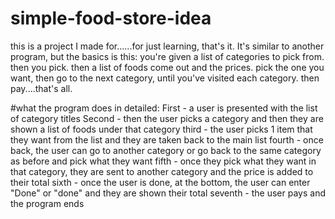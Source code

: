# simple-food-store-idea
this is a project I made for......for just learning, that's it. 
It's similar to another program, but the basics is this: you're given a list of categories to pick from. 
then you pick. then a list of foods come out and the prices. pick the one you want, then go to the next category, until you've visited each category.
then pay....that's all.

#what the program does in detailed:
First - a user is presented with the list of category titles
Second - then the user picks a category and then they are shown a list of foods under that category
third - the user picks 1 item that they want from the list and they are taken back to the main list
fourth - once back, the user can go to another category or go back to the same category as before and pick what they want
fifth - once they pick what they want in that category, they are sent to another category and the price is added to their total
sixth - once the user is done, at the bottom, the user can enter "Done" or "done" and they are shown their total
seventh - the user pays and the program ends
